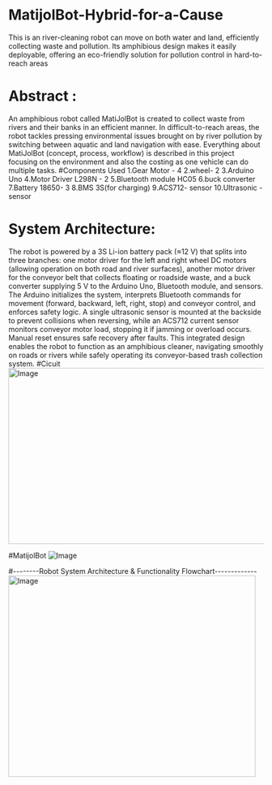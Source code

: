 # MatijolBot-Hybrid-for-a-Cause
This is an river-cleaning robot can move on both water and land, efficiently collecting waste and pollution. Its amphibious design makes it easily deployable, offering an eco-friendly solution for pollution control in hard-to-reach areas
# Abstract : 
An amphibious robot called MatiJolBot is created to collect waste from rivers and their banks in an efficient manner. In difficult-to-reach areas, the robot tackles pressing environmental issues brought on by river pollution by switching between aquatic and land navigation with ease. Everything about MatiJolBot (concept, process, workflow) is described in this project focusing on the environment and also the costing as one vehicle can do multiple tasks. 
#Components Used
1.Gear Motor - 4 
2.wheel- 2
3.Arduino Uno
4.Motor Driver L298N - 2
5.Bluetooth module HC05
6.buck converter
7.Battery 18650- 3
8.BMS 3S(for charging)
9.ACS712- sensor 
10.Ultrasonic - sensor

# System Architecture: 
The robot is powered by a 3S Li-ion battery pack (≈12 V) that splits into three branches: one motor driver for the left and right wheel DC motors (allowing operation on both road and river surfaces), another motor driver for the conveyor belt that collects floating or roadside waste, and a buck converter supplying 5 V to the Arduino Uno, Bluetooth module, and sensors. The Arduino initializes the system, interprets Bluetooth commands for movement (forward, backward, left, right, stop) and conveyor control, and enforces safety logic. A single ultrasonic sensor is mounted at the backside to prevent collisions when reversing, while an ACS712 current sensor monitors conveyor motor load, stopping it if jamming or overload occurs. Manual reset ensures safe recovery after faults. This integrated design enables the robot to function as an amphibious cleaner, navigating smoothly on roads or rivers while safely operating its conveyor-based trash collection system.
#Cicuit
<img width="612" height="347" alt="Image" src="https://github.com/user-attachments/assets/f85e4148-8b1b-4cbb-b789-e706ea48cc1b" />

#MatijolBot
![Image](https://github.com/user-attachments/assets/eb284491-3720-43d8-8abb-c30f324b0f19)

#--------Robot System Architecture & Functionality Flowchart-------------
<img width="488" height="397" alt="Image" src="https://github.com/user-attachments/assets/e41813c0-9e0b-49ad-8196-5522bf40f20f" />



